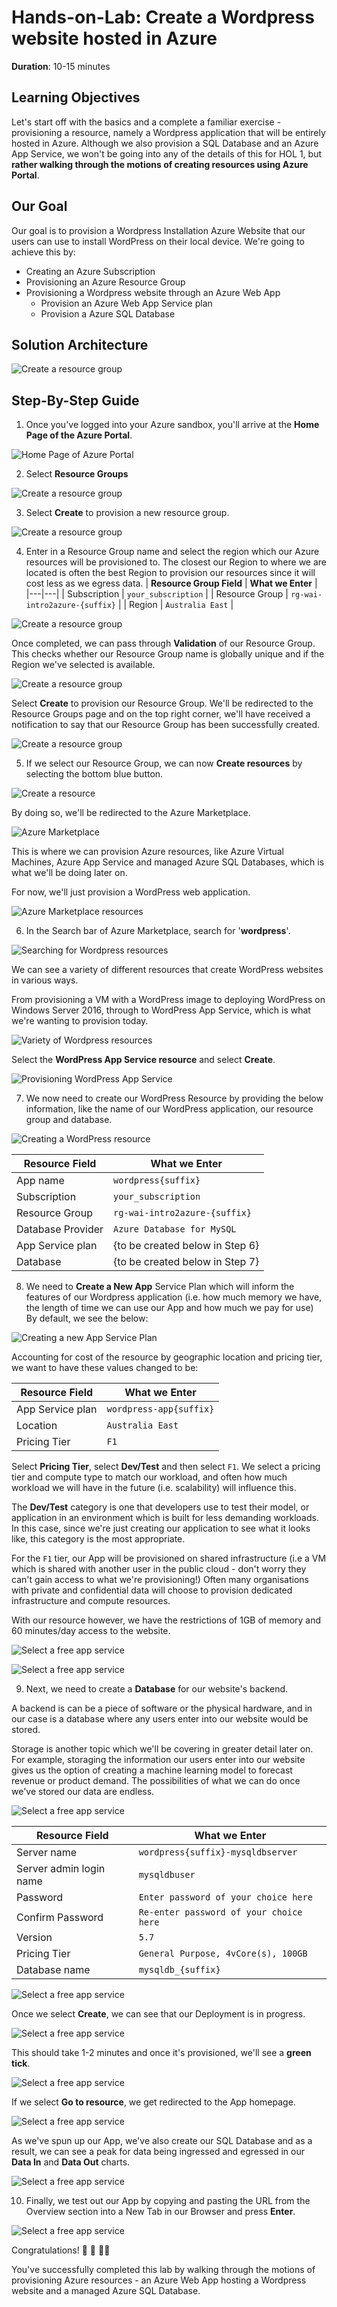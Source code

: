 # Hands-on-Lab: Create a Wordpress website hosted in Azure

**Duration**: 10-15 minutes
## Learning Objectives
Let's start off with the basics and a complete a familiar exercise - provisioning a resource, namely a Wordpress application that will be entirely hosted in Azure. Although we also provision a SQL Database and an Azure App Service, we won't be going into any of the details of this for HOL 1, but **rather walking through the motions of creating resources using Azure Portal**.

## Our Goal 

Our goal is to provision a Wordpress Installation Azure Website that our users can use to install WordPress on their local device. We're going to achieve this by:

- Creating an Azure Subscription
- Provisioning an Azure Resource Group
- Provisioning a Wordpress website through an Azure Web App
    - Provision an Azure Web App Service plan
    - Provision a Azure SQL Database

## Solution Architecture

![Create a resource group](images/HOL1/0_solution_architecture.PNG)

## Step-By-Step Guide

1. Once you've logged into your Azure sandbox, you'll arrive at the **Home Page of the Azure Portal**. 

![Home Page of Azure Portal](images/HOL1/1_homepage.PNG "Home page of Azure Portal")

2. Select **Resource Groups** 

![Create a resource group](images/HOL1/1a_resource_groups.PNG)

3. Select **Create** to provision a new resource group. 

![Create a resource group](images/HOL1/1b_resource_groups.PNG)

4. Enter in a Resource Group name and select the region which our Azure resources will be provisioned to. The closest our Region to where we are located is often the best Region to provision our resources since it will cost less as we egress data.
    | **Resource Group Field**  | **What we Enter**  |
    |---|---|
    |  Subscription | `your_subscription`  |
    | Resource Group  | `rg-wai-intro2azure-{suffix}`  |
    |  Region |  `Australia East` |

![Create a resource group](images/HOL1/1c_create_rg.PNG) 

Once completed, we can pass through **Validation** of our Resource Group. This checks whether our Resource Group name is globally unique and if the Region we've selected is available. 

![Create a resource group](images/HOL1/1d_validation.PNG)

Select **Create** to provision our Resource Group. We'll be redirected to the Resource Groups page and on the top right corner, we'll have received a notification to say that our Resource Group has been successfully created.

![Create a resource group](images/HOL1/1e_resource_group_created.PNG)

5. If we select our Resource Group, we can now **Create resources** by selecting the bottom blue button. 

![Create a resource](images/HOL1/2_create_resource.PNG) 

By doing so, we'll be redirected to the Azure Marketplace. 

![Azure Marketplace](images/HOL1/3_azure_marketplace.PNG) 

This is where we can provision Azure resources, like Azure Virtual Machines, Azure App Service and managed Azure SQL Databases, which is what we'll be doing later on. 

For now, we'll just provision a WordPress web application. 

![Azure Marketplace resources](images/HOL1/4_azure_marketplace_lab_resources.PNG)

6. In the Search bar of Azure Marketplace, search for '**wordpress**'. 

![Searching for Wordpress resources](images/HOL1/5_search_wordpress.PNG) 

We can see a variety of different resources that create WordPress websites in various ways. 

From provisioning a VM with a WordPress image to deploying WordPress on Windows Server 2016, through to WordPress App Service, which is what we're wanting to provision today. 

![Variety of Wordpress resources](images/HOL1/6_wordpress_resources.PNG)  

Select the **WordPress App Service resource** and select **Create**. 

![Provisioning WordPress App Service](images/HOL1/7_wordpress_app.PNG)

7. We now need to create our WordPress Resource by providing the below information, like the name of our WordPress application, our resource group and database. 

![Creating a WordPress resource](images/HOL1/8_provision_wordpress.PNG)

| **Resource Field**  | **What we Enter**  |
|---|---|
| App name  | `wordpress{suffix}` |
|  Subscription | `your_subscription`  |
| Resource Group  | `rg-wai-intro2azure-{suffix}`  |
|  Database Provider |  `Azure Database for MySQL` |
|  App Service plan | {to be created below in Step 6}  |
|  Database | {to be created below in Step 7}  |

8. We need to **Create a New App** Service Plan which will inform the features of our Wordpress application (i.e. how much memory we have, the length of time we can use our App and how much we pay for use) By default, we see the below:

![Creating a new App Service Plan](images/HOL1/9_app_service_plan.PNG)

Accounting for cost of the resource by geographic location and pricing tier, we want to have these values changed to be:

| **Resource Field**  | **What we Enter**  |
|---|---|
| App Service plan  | `wordpress-app{suffix}` |
|  Location | `Australia East`  |
| Pricing Tier  | `F1`  |

Select **Pricing Tier**, select **Dev/Test** and then select `F1`. We select a pricing tier and compute type to match our workload, and often how much workload we will have in the future (i.e. scalability) will influence this. 

The **Dev/Test** category is one that developers use to test their model, or application in an environment which is built for less demanding workloads. In this case, since we're just creating our application to see what it looks like, this category is the most appropriate. 

For the `F1` tier, our App will be provisioned on shared infrastructure (i.e a VM which is shared with another user in the public cloud - don't worry they can't gain access to what we're provisioning!)
Often many organisations with private and confidential data will choose to provision dedicated infrastructure and compute resources. 

With our resource however, we have the restrictions of 1GB of memory and 60 minutes/day access to the website. 

![Select a free app service](images/HOL1/10_f1_app.PNG)

![Select a free app service](images/HOL1/11_f1_app.PNG)

9. Next, we need to create a **Database** for our website's backend. 

A backend is can be a piece of software or the physical hardware, and in our case is a database where any users enter into our website would be stored. 

Storage is another topic which we'll be covering in greater detail later on. For example, storaging the information our users enter into our website gives us the option of creating a machine learning model to forecast revenue or product demand. The possibilities of what we can do once we've stored our data are endless. 

![Select a free app service](images/HOL1/12_create_database.PNG)

| **Resource Field**  | **What we Enter**  |
|---|---|
| Server name | `wordpress{suffix}-mysqldbserver` |
|  Server admin login name | `mysqldbuser`  |
| Password  | `Enter password of your choice here`  |
|  Confirm Password |  `Re-enter password of your choice here` |
| Version | `5.7`  |
|  Pricing Tier | `General Purpose, 4vCore(s), 100GB`|
|  Database name | `mysqldb_{suffix}`|

![Select a free app service](images/HOL1/13_filled_details.PNG)

Once we select **Create**, we can see that our Deployment is in progress.

![Select a free app service](images/HOL1/14_deployment.PNG)

This should take 1-2 minutes and once it's provisioned, we'll see a **green tick**. 

![Select a free app service](images/HOL1/15_green_tick.PNG)

If we select **Go to resource**, we get redirected to the App homepage.

![Select a free app service](images/HOL1/16_app_homepage.PNG)

As we've spun up our App, we've also create our SQL Database and as a result, we can see a peak for data being ingressed and egressed in our **Data In** and **Data Out** charts.

![Select a free app service](images/HOL1/18_datainout.PNG)

10. Finally, we test out our App by copying and pasting the URL from the Overview section into a New Tab in our Browser and press **Enter**. 

![Select a free app service](images/HOL1/19_website.PNG)

Congratulations! 🥳 🎊 👏🏽

You've successfully completed this lab by walking through the motions of provisioning Azure resources - an Azure Web App hosting a Wordpress website and a managed Azure SQL Database.